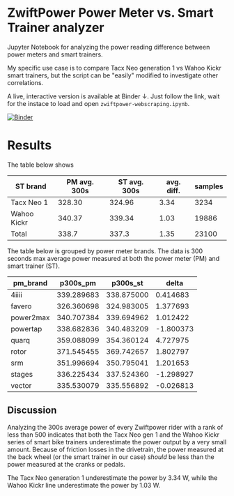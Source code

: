 # ZwiftPower Power Meter vs. Smart Trainer analyzer

Jupyter Notebook for analyzing the power reading difference between power meters and smart trainers. 

My specific use case is to compare Tacx Neo generation 1 vs Wahoo Kickr smart trainers, but the script can be "easily" modified to investigate other correlations.

A live, interactive version is available at Binder ↓. Just follow the link, wait for the instace to load and open `zwiftpower-webscraping.ipynb`.  

[![Binder](https://mybinder.org/badge_logo.svg)](https://mybinder.org/v2/gh/stalegjelsten/zwiftpower-power-data-analyzer/main)


# Results

The table below shows 

|  ST brand   | PM avg. 300s | ST avg. 300s | avg. diff. | samples |
|-------------|--------------|--------------|------------|---------|
| Tacx Neo 1  |       328.30 |       324.96 |       3.34 |    3234 |
| Wahoo Kickr |       340.37 |       339.34 |       1.03 |   19886 |
| Total       |        338.7 |        337.3 |       1.35 |   23100 |

The table below is grouped by power meter brands. The data is 300 seconds max average power measured at both the power meter (PM) and smart trainer (ST). 

|  pm_brand  |  p300s_pm  |  p300s_st  |   delta   |
|------------|------------|------------|-----------|
|  4iiii     | 339.289683 | 338.875000 |  0.414683 |
|  favero    | 326.360698 | 324.983005 |  1.377693 |
|  power2max | 340.707384 | 339.694962 |  1.012422 |
|  powertap  | 338.682836 | 340.483209 | -1.800373 |
|  quarq     | 359.088099 | 354.360124 |  4.727975 |
|  rotor     | 371.545455 | 369.742657 |  1.802797 |
|  srm       | 351.996694 | 350.795041 |  1.201653 |
|  stages    | 336.225434 | 337.524360 | -1.298927 |
|  vector    | 335.530079 | 335.556892 | -0.026813 |


## Discussion

Analyzing the 300s average power of every Zwiftpower rider with a rank of less than 500 indicates that both the Tacx Neo gen 1 and the Wahoo Kickr series of smart bike trainers underestimate the power output by a very small amount. Because of friction losses in the drivetrain, the power measured at the back wheel (or the smart trainer in our case) *should* be less than the power measured at the cranks or pedals. 

The Tacx Neo generation 1 underestimate the power by 3.34 W, while the Wahoo Kickr line underestimate the power by 1.03 W.

